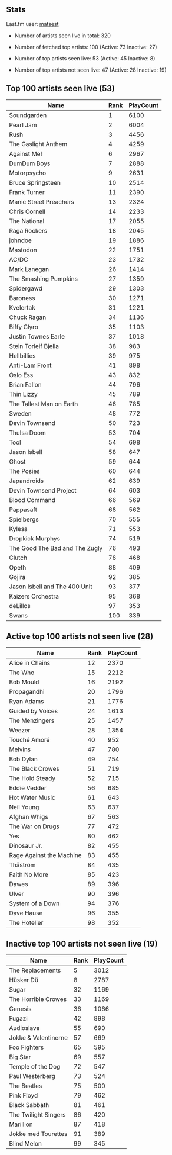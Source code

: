 ## Stats 


Last.fm user: [matsest](https://www.last.fm/user/matsest)

- Number of artists seen live in total: 320

- Number of fetched top artists: 100 (Active: 73 Inactive: 27)

- Number of top artists seen live: 53 (Active: 45 Inactive: 8)

- Number of top artists not seen live: 47 (Active: 28 Inactive: 19)

## Top 100 artists seen live (53)

Name                           | Rank | PlayCount
------------------------------ | ---- | ---------
Soundgarden                    | 1    | 6100     
Pearl Jam                      | 2    | 6004     
Rush                           | 3    | 4456     
The Gaslight Anthem            | 4    | 4259     
Against Me!                    | 6    | 2967     
DumDum Boys                    | 7    | 2888     
Motorpsycho                    | 9    | 2631     
Bruce Springsteen              | 10   | 2514     
Frank Turner                   | 11   | 2390     
Manic Street Preachers         | 13   | 2324     
Chris Cornell                  | 14   | 2233     
The National                   | 17   | 2055     
Raga Rockers                   | 18   | 2045     
johndoe                        | 19   | 1886     
Mastodon                       | 22   | 1751     
AC/DC                          | 23   | 1732     
Mark Lanegan                   | 26   | 1414     
The Smashing Pumpkins          | 27   | 1359     
Spidergawd                     | 29   | 1303     
Baroness                       | 30   | 1271     
Kvelertak                      | 31   | 1221     
Chuck Ragan                    | 34   | 1136     
Biffy Clyro                    | 35   | 1103     
Justin Townes Earle            | 37   | 1018     
Stein Torleif Bjella           | 38   | 983      
Hellbillies                    | 39   | 975      
Anti-Lam Front                 | 41   | 898      
Oslo Ess                       | 43   | 832      
Brian Fallon                   | 44   | 796      
Thin Lizzy                     | 45   | 789      
The Tallest Man on Earth       | 46   | 785      
Sweden                         | 48   | 772      
Devin Townsend                 | 50   | 723      
Thulsa Doom                    | 53   | 704      
Tool                           | 54   | 698      
Jason Isbell                   | 58   | 647      
Ghost                          | 59   | 644      
The Posies                     | 60   | 644      
Japandroids                    | 62   | 639      
Devin Townsend Project         | 64   | 603      
Blood Command                  | 66   | 569      
Pappasaft                      | 68   | 562      
Spielbergs                     | 70   | 555      
Kylesa                         | 71   | 553      
Dropkick Murphys               | 74   | 519      
The Good The Bad and The Zugly | 76   | 493      
Clutch                         | 78   | 468      
Opeth                          | 88   | 409      
Gojira                         | 92   | 385      
Jason Isbell and The 400 Unit  | 93   | 377      
Kaizers Orchestra              | 95   | 368      
deLillos                       | 97   | 353      
Swans                          | 100  | 339      

## Active top 100 artists not seen live (28)

Name                     | Rank | PlayCount
------------------------ | ---- | ---------
Alice in Chains          | 12   | 2370     
The Who                  | 15   | 2212     
Bob Mould                | 16   | 2192     
Propagandhi              | 20   | 1796     
Ryan Adams               | 21   | 1776     
Guided by Voices         | 24   | 1613     
The Menzingers           | 25   | 1457     
Weezer                   | 28   | 1354     
Touché Amoré             | 40   | 952      
Melvins                  | 47   | 780      
Bob Dylan                | 49   | 754      
The Black Crowes         | 51   | 719      
The Hold Steady          | 52   | 715      
Eddie Vedder             | 56   | 685      
Hot Water Music          | 61   | 643      
Neil Young               | 63   | 637      
Afghan Whigs             | 67   | 563      
The War on Drugs         | 77   | 472      
Yes                      | 80   | 462      
Dinosaur Jr.             | 82   | 455      
Rage Against the Machine | 83   | 455      
Thåström                 | 84   | 435      
Faith No More            | 85   | 423      
Dawes                    | 89   | 396      
Ulver                    | 90   | 396      
System of a Down         | 94   | 376      
Dave Hause               | 96   | 355      
The Hotelier             | 98   | 352      

## Inactive top 100 artists not seen live (19)

Name                 | Rank | PlayCount
-------------------- | ---- | ---------
The Replacements     | 5    | 3012     
Hüsker Dü            | 8    | 2787     
Sugar                | 32   | 1169     
The Horrible Crowes  | 33   | 1169     
Genesis              | 36   | 1066     
Fugazi               | 42   | 898      
Audioslave           | 55   | 690      
Jokke & Valentinerne | 57   | 669      
Foo Fighters         | 65   | 595      
Big Star             | 69   | 557      
Temple of the Dog    | 72   | 547      
Paul Westerberg      | 73   | 524      
The Beatles          | 75   | 500      
Pink Floyd           | 79   | 462      
Black Sabbath        | 81   | 461      
The Twilight Singers | 86   | 420      
Marillion            | 87   | 418      
Jokke med Tourettes  | 91   | 389      
Blind Melon          | 99   | 345      

